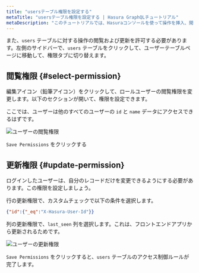 ```yaml
---
title: "usersテーブル権限を設定する"
metaTitle: "usersテーブル権限を設定する | Hasura GraphQLチュートリアル"
metaDescription: "このチュートリアルでは、Hasuraコンソールを使って操作を挿入、閲覧、更新、削除するため、ユーザーテーブルに権限を設定する方法を学びます。"
---
```


また、`users` テーブルに対する操作の閲覧および更新を許可する必要があります。左側のサイドバーで、`users` テーブルをクリックして、ユーザーテーブルページに移動して、権限タブに切り替えます。

## 閲覧権限 {#select-permission}

編集アイコン（鉛筆アイコン）をクリックして、ロールユーザーの閲覧権限を変更します。以下のセクションが開いて、権限を設定できます。

ここでは、ユーザーは他のすべてのユーザーの `id` と `name` データにアクセスできるはずです。

![ユーザーの閲覧権限](https://graphql-engine-cdn.hasura.io/learn-hasura/assets/graphql-hasura/users-select-permission.png)

`Save Permissions` をクリックする

## 更新権限 {#update-permission}

ログインしたユーザーは、自分のレコードだけを変更できるようにする必要があります。この権限を設定しましょう。

行の更新権限で、カスタムチェックで以下の条件を選択します。

```json
{"id":{"_eq":"X-Hasura-User-Id"}}
```

列の更新権限で、`last_seen` 列を選択します。これは、フロントエンドアプリから更新されるためです。

![ユーザーの更新権限](https://graphql-engine-cdn.hasura.io/learn-hasura/assets/graphql-hasura/users-update-permission.png)

`Save Permissions` をクリックすると、`users` テーブルのアクセス制御ルールが完了します。



